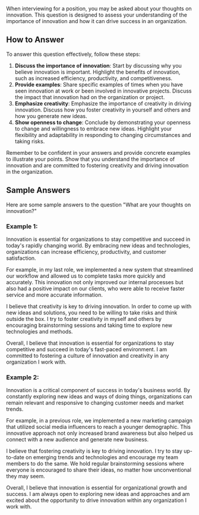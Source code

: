
When interviewing for a position, you may be asked about your thoughts on innovation. This question is designed to assess your understanding of the importance of innovation and how it can drive success in an organization.

How to Answer
-------------

To answer this question effectively, follow these steps:

1. **Discuss the importance of innovation**: Start by discussing why you believe innovation is important. Highlight the benefits of innovation, such as increased efficiency, productivity, and competitiveness.
2. **Provide examples**: Share specific examples of times when you have seen innovation at work or been involved in innovative projects. Discuss the impact that innovation had on the organization or project.
3. **Emphasize creativity**: Emphasize the importance of creativity in driving innovation. Discuss how you foster creativity in yourself and others and how you generate new ideas.
4. **Show openness to change**: Conclude by demonstrating your openness to change and willingness to embrace new ideas. Highlight your flexibility and adaptability in responding to changing circumstances and taking risks.

Remember to be confident in your answers and provide concrete examples to illustrate your points. Show that you understand the importance of innovation and are committed to fostering creativity and driving innovation in the organization.

Sample Answers
--------------

Here are some sample answers to the question "What are your thoughts on innovation?"

### Example 1:

Innovation is essential for organizations to stay competitive and succeed in today's rapidly changing world. By embracing new ideas and technologies, organizations can increase efficiency, productivity, and customer satisfaction.

For example, in my last role, we implemented a new system that streamlined our workflow and allowed us to complete tasks more quickly and accurately. This innovation not only improved our internal processes but also had a positive impact on our clients, who were able to receive faster service and more accurate information.

I believe that creativity is key to driving innovation. In order to come up with new ideas and solutions, you need to be willing to take risks and think outside the box. I try to foster creativity in myself and others by encouraging brainstorming sessions and taking time to explore new technologies and methods.

Overall, I believe that innovation is essential for organizations to stay competitive and succeed in today's fast-paced environment. I am committed to fostering a culture of innovation and creativity in any organization I work with.

### Example 2:

Innovation is a critical component of success in today's business world. By constantly exploring new ideas and ways of doing things, organizations can remain relevant and responsive to changing customer needs and market trends.

For example, in a previous role, we implemented a new marketing campaign that utilized social media influencers to reach a younger demographic. This innovative approach not only increased brand awareness but also helped us connect with a new audience and generate new business.

I believe that fostering creativity is key to driving innovation. I try to stay up-to-date on emerging trends and technologies and encourage my team members to do the same. We hold regular brainstorming sessions where everyone is encouraged to share their ideas, no matter how unconventional they may seem.

Overall, I believe that innovation is essential for organizational growth and success. I am always open to exploring new ideas and approaches and am excited about the opportunity to drive innovation within any organization I work with.
